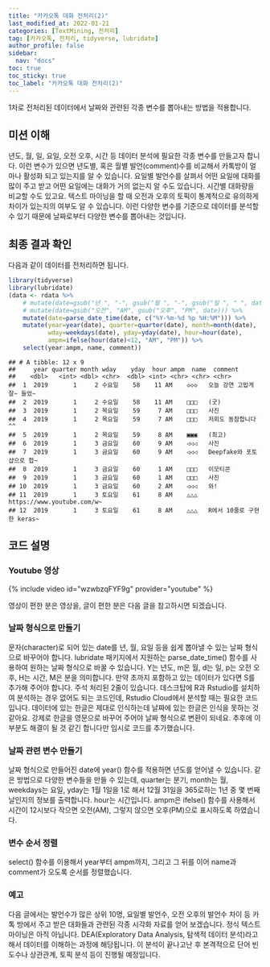 ```yaml
---
title: "카카오톡 대화 전처리(2)"
last_modified_at: 2022-01-21
categories: [TextMining, 전처리]
tag: [카카오톡, 전처리, tidyverse, lubridate]
author_profile: false
sidebar:
  nav: "docs"
toc: true
toc_sticky: true
toc_label: "카카오톡 대화 전처리(2)"
---
```

<div class="notice--success">
1차로 전처리된 데이터에서 날짜와 관련된 각종 변수를 뽑아내는 방법을 적용합니다.
</div>

## 미션 이해

년도, 월, 일, 요일, 오전 오후, 시간 등 데이터 분석에 필요한 각종 변수를 만들고자 합니다. 이런 변수가 있으면 년도별, 혹은 월별 발언(comment)수를 비교해서 카톡방이 얼마나 활성화 되고 있는지를 알 수 있습니다. 요일별 발언수를 살펴서 어떤 요일에 대화를 많이 주고 받고 어떤 요일에는 대화가 거의 없는지 알 수도 있습니다. 시간별 대화량을 비교할 수도 있고요. 텍스트 마이닝을 할 때 오전과 오후의 토픽이 통계적으로 유의하게 차이가 있는지의 여부도 알 수 있습니다. 이런 다양한 변수를 기준으로 데이터를 분석할 수 있기 때문에 날짜로부터 다양한 변수를 뽑아내는 것입니다.

## 최종 결과 확인

다음과 같이 데이터를 전처리하면 됩니다.

``` r
library(tidyverse)
library(lubridate)
(data <- rdata %>% 
    # mutate(date=gsub("년 ", "-", gsub("월 ", "-", gsub("일 ", " ", date)))) %>% 
    # mutate(date=gsub("오전", "AM", gsub("오후", "PM", date))) %>% 
    mutate(date=parse_date_time(date, c("%Y-%m-%d %p %H:%M"))) %>%      # 날짜 형식으로
    mutate(year=year(date), quarter=quarter(date), month=month(date),   # 년, 분기, 월 변수 만들기
           wday=weekdays(date), yday=yday(date), hour=hour(date),       # 요일, 일수, 시간 변수 만들기
           ampm=ifelse(hour(date)<12, "AM", "PM")) %>%                  # 오전 오후 변수 만들기
    select(year:ampm, name, comment))
```

    ## # A tibble: 12 x 9
    ##     year quarter month wday    yday  hour ampm  name  comment                    
    ##    <dbl>   <int> <dbl> <chr>  <dbl> <int> <chr> <chr> <chr>                     
    ##  1  2019       1     2 수요일    58    11 AM    ◇◇◇   오늘 강연 고맙게 잘~ 들었~
    ##  2  2019       1     2 수요일    58    11 AM    □□□   (굿)                      
    ##  3  2019       1     2 목요일    59     7 AM    □□□   사진                      
    ##  4  2019       1     2 목요일    59     7 AM    □□□   저희도 동참합니다 ^^      
    ##  5  2019       1     2 목요일    59     8 AM    ▣▣▣   (최고)                    
    ##  6  2019       1     3 금요일    60     9 AM    ◁◁◁   사진                      
    ##  7  2019       1     3 금요일    60     9 AM    ◁◁◁   Deepfake와 포토샵으로 합~ 
    ##  8  2019       1     3 금요일    60     1 AM    □□□   이모티콘                  
    ##  9  2019       1     3 금요일    60     1 AM    □□□   사진                      
    ## 10  2019       1     3 금요일    60     2 AM    ◁◁◁   와!                       
    ## 11  2019       1     3 토요일    61     8 AM    △△△   https://www.youtube.com/w~
    ## 12  2019       1     3 토요일    61     8 AM    △△△   R에서 10줄로 구현한 keras~

## 코드 설명
### Youtube 영상
{% include video id="wzwbzqFYF9g" provider="youtube" %}

영상이 편한 분은 영상을, 글이 편한 분은 다음 글을 참고하시면 되겠습니다. 

### 날짜 형식으로 만들기

문자(character)로 되어 있는 date를 년, 월, 요일 등을 쉽게 뽑아낼 수 있는 날짜 형식으로 바꾸어야 합니다. lubridate 패키지에서 지원하는 parse\_date\_time() 함수를 사용하여 원하는 날짜 형식으로 바꿀 수 있습니다. Y는 년도, m은 월, d는 일, p는 오전 오후, H는 시간, M은 분을 의미합니다. 만약 초까지 포함하고 있는 데이터가 있다면 S를 추가해 주어야 합니다. 주석 처리된 2줄이 있습니다. 데스크탑에 R과 Rstudio를 설치하여 분석하는 경우 없어도 되는 코드인데, Rstudio Cloud에서 분석할 때는 필요한 코드입니다. 데이터에 있는 한글은 제대로 인식하는데 날짜에 있는 한글은 인식을 못하는 것 같아요. 강제로 한글을 영문으로 바꾸어 주어야 날짜 형식으로 변환이 되네요. 추후에 이 부분도 해결이 될 것 같긴 합니다만 임시로 코드를 추가했습니다.

### 날짜 관련 변수 만들기

날짜 형식으로 만들어진 date에 year() 함수를 적용하면 년도를 얻어낼 수 있습니다. 같은 방법으로 다양한 변수들을 만들 수 있는데, quarter는 분기, month는 월, weekdays는 요일, yday는 1월 1일을 1로 해서 12월 31일을 365로하는 1년 중 몇 번째 날인지의 정보를 출력합니다. hour는 시간입니다. ampm은 ifelse() 함수를 사용해서 시간이 12시보다 작으면 오전(AM), 그렇지 않으면 오후(PM)으로 표시하도록 하였습니다.

### 변수 순서 정렬

select() 함수를 이용해서 year부터 ampm까지, 그리고 그 뒤를 이어 name과 comment가 오도록 순서를 정렬했습니다.

### 예고

다음 글에서는 발언수가 많은 상위 10명, 요일별 발언수, 오전 오후의 발언수 차이 등 카톡 방에서 주고 받은 대화들과 관련된 각종 시각화 자료를 얻어 보겠습니다. 정식 텍스트 마이닝은 아직 아닙니다. DEA(Exploratory Data Analysis, 탐색적 데이터 분석)라고 해서 데이터를 이해하는 과정에 해당됩니다. 이 분석이 끝나고난 후 본격적으로 단어 빈도수나 상관관계, 토픽 분석 등이 진행될 예정입니다.
